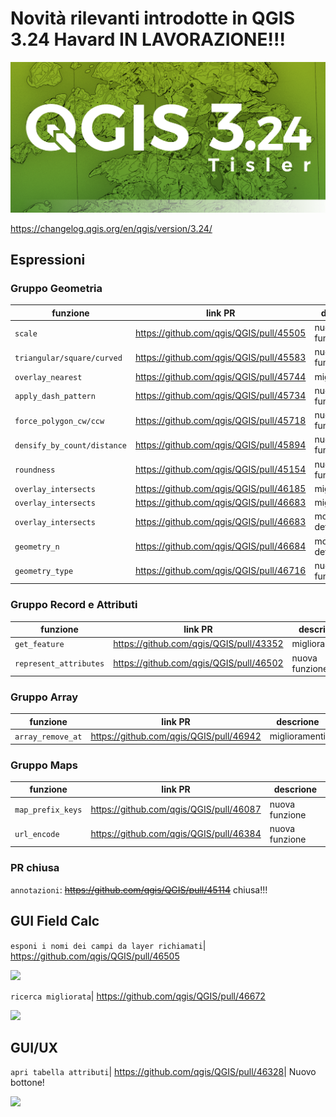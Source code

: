 # Novità rilevanti introdotte in QGIS 3.24 Havard IN LAVORAZIONE!!!

[![](../img/splashscreen/splash_3_24.png)](../img/splashscreen/splash_3_24.png)

<https://changelog.qgis.org/en/qgis/version/3.24/>

## Espressioni

### Gruppo Geometria
funzione                    | link PR                                   | descrione
----------------------------|-------------------------------------------|---------------------
`scale`                     | <https://github.com/qgis/QGIS/pull/45505> | nuova funzione
`triangular/square/curved`  | <https://github.com/qgis/QGIS/pull/45583> | nuova funzione
`overlay_nearest`           | <https://github.com/qgis/QGIS/pull/45744> | miglioramenti
`apply_dash_pattern`        | <https://github.com/qgis/QGIS/pull/45734> | nuova funzione
`force_polygon_cw/ccw`      | <https://github.com/qgis/QGIS/pull/45718> | nuova funzione
`densify_by_count/distance` | <https://github.com/qgis/QGIS/pull/45894> | nuova funzione
`roundness`                 | <https://github.com/qgis/QGIS/pull/45154> | nuova funzione
`overlay_intersects`        | <https://github.com/qgis/QGIS/pull/46185> | miglioramenti
`overlay_intersects`        | <https://github.com/qgis/QGIS/pull/46683> | miglioramenti
`overlay_intersects`        | <https://github.com/qgis/QGIS/pull/46683> | modifica definizione
`geometry_n`                | <https://github.com/qgis/QGIS/pull/46684> | modifica definizione
`geometry_type`             | <https://github.com/qgis/QGIS/pull/46716> | nuova funzione

### Gruppo Record e Attributi
funzione               | link PR                                   | descrione
-----------------------|-------------------------------------------|---------------
`get_feature`          | <https://github.com/qgis/QGIS/pull/43352> | miglioramenti
`represent_attributes` | <https://github.com/qgis/QGIS/pull/46502> | nuova funzione

### Gruppo Array
funzione          | link PR                                   | descrione
------------------|-------------------------------------------|--------------
`array_remove_at` | <https://github.com/qgis/QGIS/pull/46942> | miglioramenti

### Gruppo Maps
funzione          | link PR                                   | descrione
------------------|-------------------------------------------|---------------
`map_prefix_keys` | <https://github.com/qgis/QGIS/pull/46087> | nuova funzione
`url_encode`      | <https://github.com/qgis/QGIS/pull/46384> | nuova funzione

### PR chiusa
`annotazioni`: ~~<https://github.com/qgis/QGIS/pull/45114>~~ chiusa!!!


## GUI Field Calc
`esponi i nomi dei campi da layer richiamati`| <https://github.com/qgis/QGIS/pull/46505>

![](https://user-images.githubusercontent.com/142164/146177919-8a235423-a131-4e9a-a999-06cb449666f7.png)

`ricerca migliorata`| <https://github.com/qgis/QGIS/pull/46672>

![](https://user-images.githubusercontent.com/12854129/147858304-eba8754b-70b5-4883-9d8d-09a905fe2c4d.png)

## GUI/UX
`apri tabella attributi`| <https://github.com/qgis/QGIS/pull/46328>| Nuovo bottone!

![](https://user-images.githubusercontent.com/142164/144413145-bc61ea60-2067-4852-8605-d2ba04e78e37.gif)

